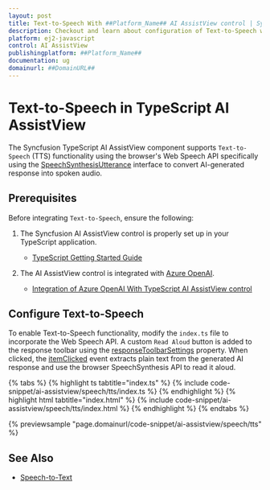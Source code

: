 ```yaml
---
layout: post
title: Text-to-Speech With ##Platform_Name## AI AssistView control | Syncfusion
description: Checkout and learn about configuration of Text-to-Speech with Azure OpenAI in ##Platform_Name## AI AssistView control of Syncfusion Essential JS 2 and more.
platform: ej2-javascript
control: AI AssistView 
publishingplatform: ##Platform_Name##
documentation: ug
domainurl: ##DomainURL##
---
```


# Text-to-Speech in TypeScript AI AssistView

The Syncfusion TypeScript AI AssistView component supports `Text-to-Speech` (TTS) functionality using the browser's Web Speech API specifically using the [SpeechSynthesisUtterance](https://developer.mozilla.org/en-US/docs/Web/API/SpeechSynthesisUtterance) interface to convert AI-generated response into spoken audio.

## Prerequisites

Before integrating `Text-to-Speech`, ensure the following:

1. The Syncfusion AI AssistView control is properly set up in your TypeScript application.
    - [TypeScript Getting Started Guide](../ts/getting-started)

2. The AI AssistView control is integrated with [Azure OpenAI](https://microsoft.github.io/PartnerResources/skilling/ai-ml-academy/resources/openai).
    - [Integration of Azure OpenAI With TypeScript AI AssistView control](../ai-integrations/openai-integration)

## Configure Text-to-Speech

To enable Text-to-Speech functionality, modify the `index.ts` file to incorporate the Web Speech API. A custom `Read Aloud` button is added to the response toolbar using the [responseToolbarSettings](https://ej2.syncfusion.com/documentation/api/ai-assistview/#responsetoolbarsettings) property. When clicked, the [itemClicked](https://ej2.syncfusion.com/documentation/api/ai-assistview/responsetoolbarsettingsmodel/#itemclicked) event extracts plain text from the generated AI response and use the browser SpeechSynthesis API to read it aloud.

{% tabs %}
{% highlight ts tabtitle="index.ts" %}
{% include code-snippet/ai-assistview/speech/tts/index.ts %}
{% endhighlight %}
{% highlight html tabtitle="index.html" %}
{% include code-snippet/ai-assistview/speech/tts/index.html %}
{% endhighlight %}
{% endtabs %}
        
{% previewsample "page.domainurl/code-snippet/ai-assistview/speech/tts" %}

## See Also

* [Speech-to-Text](./speech-to-text.md)

